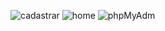 ![cadastrar](https://github.com/user-attachments/assets/1a6d07d1-4b85-4ddd-9d17-6470aeaec679)
![home](https://github.com/user-attachments/assets/19c4f9cd-75a5-4405-ad71-6b65368923b4)
![phpMyAdm](https://github.com/user-attachments/assets/4216e994-26fd-4e0d-b4cd-848c63f57beb)
